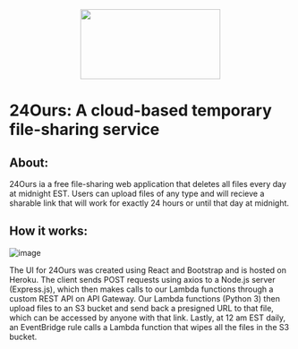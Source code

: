 <div align='center'>
  <img width=250 height=125 src='https://github.com/willdufault/24ours/assets/99445180/c4793e1e-13d0-4cf5-965f-6de8d58d0837'/>
</div>

# 24Ours: A cloud-based temporary file-sharing service

## About:

24Ours ia a free file-sharing web application that deletes all files every day at midnight EST. Users can upload files of any type and will recieve a sharable link that will work for exactly 24 hours or until that day at midnight.

## How it works:

![image](https://github.com/willdufault/24ours/assets/99445180/87b1d5eb-91fc-4c53-bdca-968436cad3c5)

The UI for 24Ours was created using React and Bootstrap and is hosted on Heroku. The client sends POST requests using axios to a Node.js server (Express.js), which then makes calls to our Lambda functions through a custom REST API on API Gateway. Our Lambda functions (Python 3) then upload files to an S3 bucket and send back a presigned URL to that file, which can be accessed by anyone with that link. Lastly, at 12 am EST daily, an EventBridge rule calls a Lambda function that wipes all the files in the S3 bucket.  
